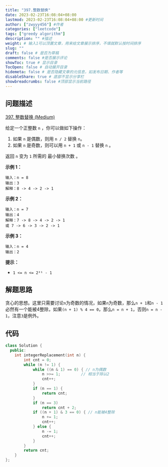 ```yaml
---
title: "397.整数替换"
date: 2023-02-23T16:08:04+08:00
lastmod: 2023-02-23T16:08:04+08:00 #更新时间
author: ["zwyyy456"] #作者
categories: ["leetcode"]
tags: ["greedy algorithm"]
description: "" #描述
weight: # 输入1可以顶置文章，用来给文章展示排序，不填就默认按时间排序
slug: ""
draft: false # 是否为草稿
comments: false #是否展示评论
showToc: true # 显示目录
TocOpen: false # 自动展开目录
hidemeta: false # 是否隐藏文章的元信息，如发布日期、作者等
disableShare: true # 底部不显示分享栏
showbreadcrumbs: false #顶部显示当前路径
---
```

## 问题描述
[397. 整数替换 (Medium)](https://leetcode.cn/problems/integer-replacement/)

给定一个正整数 `n` ，你可以做如下操作：

1. 如果 `n` 是偶数，则用 `n / 2` 替换 `n`。
2. 如果 `n` 是奇数，则可以用 `n + 1` 或 `n - 1` 替换 `n` 。

返回 `n` 变为 `1` 所需的 最小替换次数 。

**示例 1：**

```
输入：n = 8
输出：3
解释：8 -> 4 -> 2 -> 1

```

**示例 2：**

```
输入：n = 7
输出：4
解释：7 -> 8 -> 4 -> 2 -> 1
或 7 -> 6 -> 3 -> 2 -> 1

```

**示例 3：**

```
输入：n = 4
输出：2

```

**提示：**

- `1 <= n <= 2³¹ - 1`

## 解题思路
贪心的思想。这里只需要讨论`n`为奇数的情况，如果`n`为奇数，那么`n + 1`和`n - 1`必然有一个能被4整除，如果`(n + 1) % 4 == 0`，那么`n = n + 1`，否则`n = n - 1`，注意`3`是例外。

## 代码
```cpp
class Solution {
  public:
    int integerReplacement(int n) {
        int cnt = 0;
        while (n != 1) {
            while ((n & 1) == 0) { // n为偶数
                n >>= 1;         // 相当于除以2
                cnt++;
            }
            if (n == 1) {
                return cnt;
            }
            if (n == 3)
                return cnt + 2;
            if ((n + 1) & 3 == 0) { // n能被4整除
                n += 1;
                cnt++;
            } else {
                n -= 1;
                cnt++;
            }
        }
        return cnt;
    }
};
```
